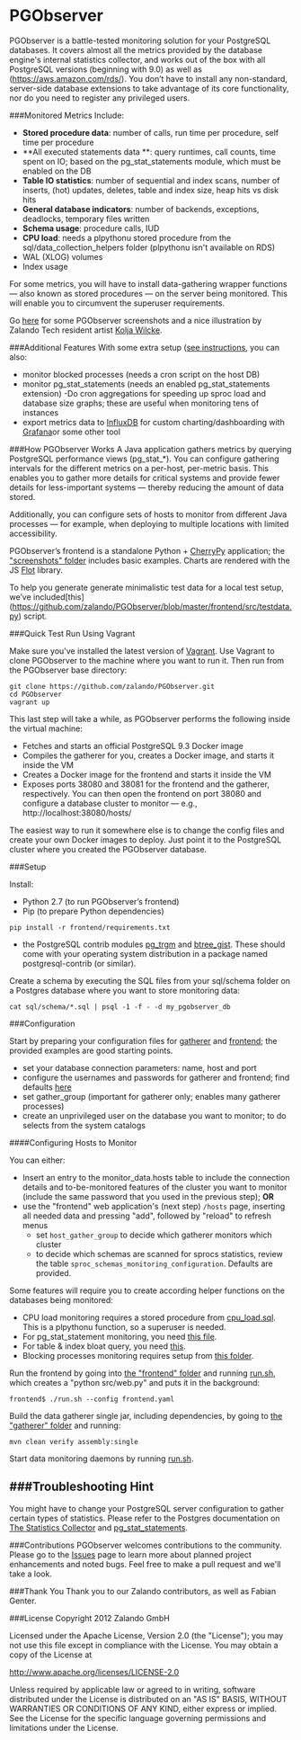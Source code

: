 PGObserver
==========

PGObserver is a battle-tested monitoring solution for your PostgreSQL databases. It covers almost all the metrics provided by the database engine's internal statistics collector, and works out of the box with all PostgreSQL versions (beginning with 9.0) as well as (https://aws.amazon.com/rds/). You don’t have to install any non-standard, server-side database extensions to take advantage of its core functionality, nor do you need to register any privileged users.

###Monitored Metrics Include:
- **Stored procedure data**: number of calls, run time per procedure, self time per procedure
- **All executed statements data **: query runtimes, call counts, time spent on IO; based on the pg_stat_statements module, which must be enabled on the DB
- **Table IO statistics**: number of sequential and index scans, number of inserts, (hot) updates, deletes, table and index size, heap hits vs disk hits
- **General database indicators**: number of backends, exceptions, deadlocks, temporary files written
- **Schema usage**: procedure calls, IUD
- **CPU load**: needs a plpythonu stored procedure from the sql/data_collection_helpers folder (plpythonu isn't available on RDS)
- WAL (XLOG) volumes
- Index usage

For some metrics, you will have to install data-gathering wrapper functions — also known as stored procedures — on the server being monitored. This will enable you to circumvent the superuser requirements.

Go [here](https://zalando.github.io/PGObserver/) for some PGObserver screenshots and a nice illustration by Zalando Tech resident artist [Kolja Wilcke](https://github.com/kolja).

###Additional Features 
With some extra setup ([see instructions](https://github.com/zalando/PGObserver/tree/master/extra_features), you can also:

- monitor blocked processes (needs a cron script on the host DB)
- monitor pg_stat_statements (needs an enabled pg_stat_statements extension)
-Do cron aggregations for speeding up sproc load and database size graphs; these are useful when monitoring tens of instances
- export metrics data to [InfluxDB](https://influxdb.com/) for custom charting/dashboarding with [Grafana](http://grafana.org/)or some other tool

###How PGObserver Works
A Java application gathers metrics by querying PostgreSQL performance views (pg_stat_*). You can configure gathering intervals for the different metrics on a per-host, per-metric basis. This enables you to gather more details for critical systems and provide fewer details for less-important systems — thereby reducing the amount of data stored. 

Additionally, you can configure sets of hosts to monitor from different Java processes — for example, when deploying to multiple locations with limited accessibility.

PGObserver’s frontend is a standalone Python + [CherryPy](http://www.cherrypy.org/) application; the ["screenshots" folder](https://github.com/zalando/PGObserver/tree/master/screenshots) includes basic examples. Charts are rendered with the JS [Flot](http://www.flotcharts.org/) library.

To help you generate generate minimalistic test data for a local test setup, we’ve included[this] (https://github.com/zalando/PGObserver/blob/master/frontend/src/testdata.py) script.

###Quick Test Run Using Vagrant

Make sure you've installed the latest version of [Vagrant](https://www.vagrantup.com/). Use Vagrant to clone PGObserver to the machine where you want to run it. Then run from the PGObserver base directory:


    git clone https://github.com/zalando/PGObserver.git
    cd PGObserver
    vagrant up


This last step will take a while, as PGObserver performs the following inside the virtual machine:
- Fetches and starts an official PostgreSQL 9.3 Docker image
- Compiles the gatherer for you, creates a Docker image, and starts it inside the VM
- Creates a Docker image for the frontend and starts it inside the VM
- Exposes ports 38080 and 38081 for the frontend and the gatherer, respectively. You can then open the frontend on port 38080 and configure a database cluster to monitor — e.g., http://localhost:38080/hosts/

The easiest way to run it somewhere else is to change the config files and create your own Docker images to deploy. Just point it to the PostgreSQL cluster where you created the PGObserver database.

###Setup

Install:
- Python 2.7 (to run PGObserver’s frontend)
- Pip (to prepare Python dependencies)

```
pip install -r frontend/requirements.txt
```
- the PostgreSQL contrib modules [pg_trgm](http://www.postgresql.org/docs/current/static/pgtrgm.html) and [btree_gist](https://github.com/postgres/postgres/tree/master/contrib/btree_gist). These should come with your operating system distribution in a package named postgresql-contrib (or similar).

Create a schema by executing the SQL files from your sql/schema folder on a Postgres database where you want to store monitoring data:

```
cat sql/schema/*.sql | psql -1 -f - -d my_pgobserver_db
```

###Configuration

Start by preparing your configuration files for [gatherer](https://github.com/zalando/PGObserver/blob/master/gatherer/pgobserver_gatherer.example.yaml) and [frontend](https://github.com/zalando/PGObserver/blob/master/frontend/pgobserver_frontend.example.yaml); the provided examples are good starting points.
- set your database connection parameters: name, host and port
- configure the usernames and passwords for gatherer and frontend; find defaults [here](https://github.com/zalando/PGObserver/blob/master/sql/schema/00_schema.sql)
- set gather_group (important for gatherer only; enables many gatherer processes)
- create an unprivileged user on the database you want to monitor; to do selects from the system catalogs   

####Configuring Hosts to Monitor

You can either:
- Insert an entry to the monitor_data.hosts table to include the connection details and to-be-monitored features of the cluster you want to monitor (include the same password that you used in the previous step); **OR** 
- use the "frontend" web application's (next step) `/hosts` page, inserting all needed data and pressing "add", followed by "reload" to refresh menus
    - set `host_gather_group` to decide which gatherer monitors which cluster
    - to decide which schemas are scanned for sprocs statistics, review the table `sproc_schemas_monitoring_configuration`. Defaults are provided.

Some features will require you to create according helper functions on the databases being monitored:
- CPU load monitoring requires a stored procedure from [cpu_load.sql](https://github.com/zalando/PGObserver/blob/master/sql/data_collection_helpers/cpu_load.sql). This is a plpythonu function, so a superuser is needed.
- For pg_stat_statement monitoring, you need [this file](https://github.com/zalando/PGObserver/blob/master/sql/data_collection_helpers/get_stat_statements.sql).
- For table & index bloat query, you need [this](https://github.com/zalando/PGObserver/blob/master/sql/data_collection_helpers/bloated_tables_and_indexes.sql).
- Blocking processes monitoring requires setup from [this folder](https://github.com/zalando/PGObserver/tree/master/extra_features/blocking_monitor).

Run the frontend by going into [the "frontend" folder](https://github.com/zalando/PGObserver/tree/master/frontend) and running [run.sh](https://github.com/zalando/PGObserver/blob/master/frontend/run.sh), which creates a "python src/web.py" and puts it in the background:

```
frontend$ ./run.sh --config frontend.yaml
```

Build the data gatherer single jar, including dependencies, by going to [the "gatherer" folder](https://github.com/zalando/PGObserver/tree/master/gatherer) and running:

```
mvn clean verify assembly:single
```

Start data monitoring daemons by running [run.sh](https://github.com/zalando/PGObserver/blob/master/gatherer/run.sh). 
 
###Troubleshooting Hint
----
You might have to change your PostgreSQL server configuration to gather certain types of statistics. Please refer to the Postgres documentation on [The Statistics Collector](http://www.postgresql.org/docs/9.3/static/monitoring-stats.html) and [pg_stat_statements](http://www.postgresql.org/docs/9.3/static/pgstatstatements.html).

###Contributions
PGObserver welcomes contributions to the community. Please go to the [Issues](https://github.com/zalando/pgobserver/issues) page to learn more about planned project enhancements and noted bugs. Feel free to make a pull request and we'll take a look.

###Thank You
Thank you to our Zalando contributors, as well as Fabian Genter.

###License
Copyright 2012 Zalando GmbH

Licensed under the Apache License, Version 2.0 (the "License"); you may not use this file except in compliance with the License. You may obtain a copy of the License at

   http://www.apache.org/licenses/LICENSE-2.0

Unless required by applicable law or agreed to in writing, software distributed under the License is distributed on an "AS IS" BASIS, WITHOUT WARRANTIES OR CONDITIONS OF ANY KIND, either express or implied. See the License for the specific language governing permissions and limitations under the License.
